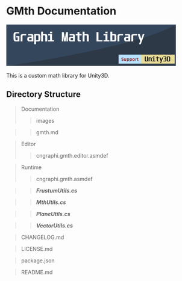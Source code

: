 # GMth Documentation

![](images/label.png)

This is a custom math library for Unity3D.


## Directory Structure ##
> Documentation
>> images

>> gmth.md

> Editor
>> cngraphi.gmth.editor.asmdef

> Runtime
>> cngraphi.gmth.asmdef

>> ***FrustumUtils.cs***

>> ***MthUtils.cs***

>> ***PlaneUtils.cs***

>> ***VectorUtils.cs***

> CHANGELOG.md

> LICENSE.md

> package.json

> README.md